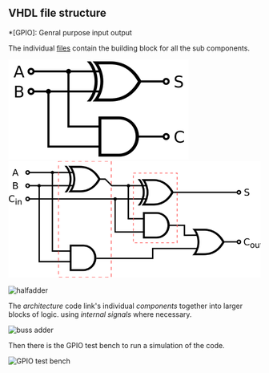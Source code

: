 ## VHDL file structure

*[GPIO]: Genral purpose input output
  
The individual [files](https://github.com/djh1997/radar-work-experience/tree/main/fibb ) contain the building block for all the sub components.
  
![halfadder](logic/halfadder.svg )
![fulladder](logic/adder.svg )
  
![halfadder](fibb/halfadder.vhdl)

The *architecture* code link's individual *components* together into larger blocks of logic. using *internal signals* where necessary.

![buss adder](fibb/adderbus.vhdl)

Then there is the GPIO test bench to run a simulation of the code.

![GPIO test bench](fibb/gpiotest.vhdl)
